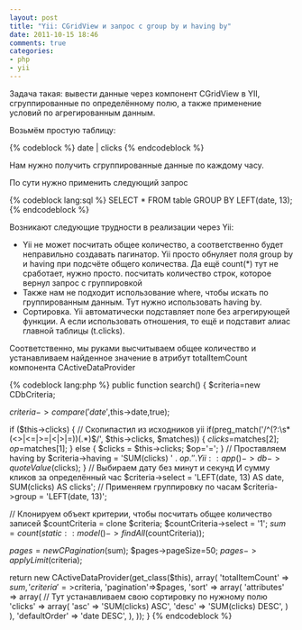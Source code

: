 ```yaml
---
layout: post
title: "Yii: CGridView и запрос с group by и having by"
date: 2011-10-15 18:46
comments: true
categories: 
- php
- yii
---
```




Задача такая: вывести данные через компонент CGridView в YII, сгруппированные по определённому полю, а также применение условий по агрегированным данным.

Возьмём простую таблицу:

{% codeblock %}
date | clicks
{% endcodeblock %}

Нам нужно получить сгруппированные данные по каждому часу.

По сути нужно применить следующий запрос

{% codeblock lang:sql %}
SELECT *
FROM table
GROUP BY LEFT(date, 13);
{% endcodeblock %}

Возникают следующие трудности в реализации через Yii:

* Yii не может посчитать общее количество, а соответственно будет неправильно создавать пагинатор. Yii просто обнуляет поля group by и having при подсчёте общего количества. Да ещё count(*) тут не сработает, нужно просто. посчитать количество строк, которое вернул запрос с группировкой
* Также нам не подходит использование where, чтобы искать по группированным данным. Тут нужно использовать having by.
* Сортировка. Yii автоматически подставляет поле без агрегирующей функции. А если использовать отношения, то ещё и подставит алиас главной таблицы (t.clicks).

Соответственно, мы руками высчитываем общее количество и устанавливаем найденное значение в атрибут totalItemCount компонента CActiveDataProvider

{% codeblock lang:php %}
public function search()
{
  $criteria=new CDbCriteria;

  $criteria->compare('date',$this->date,true);

  if ($this->clicks)
  {
    // Скопипастил из исходников yii
    if(preg_match('/^(?:\s*(<>|<=|>=|<|>|=))(.*)$/', $this->clicks, $matches))
    {
      $clicks=$matches[2];
      $op=$matches[1];
    }
    else
    {
      $clicks = $this->clicks;
      $op='=';
    }
    // Проставляем having by
    $criteria->having = 'SUM(clicks) ' . $op . ' ' . Yii::app()->db->quoteValue($clicks);
  }
  // Выбираем дату без минут и секунд И сумму кликов за определённый час
  $criteria->select = 'LEFT(date, 13) AS date, SUM(clicks) AS clicks';
  // Применяем группировку по часам
  $criteria->group = 'LEFT(date, 13)';

  // Клонируем объект критерии, чтобы посчитать общее количество записей
  $countCriteria = clone $criteria;
  $countCriteria->select = '1';
  $sum = count(static::model()->findAll($countCriteria));


  $pages=new CPagination($sum);
  $pages->pageSize=50;
  $pages->applyLimit($criteria);

  return new CActiveDataProvider(get_class($this), array(
    'totalItemCount' => $sum,
    'criteria'=>$criteria,
    'pagination'=>$pages,
    'sort' => array(
      'attributes' => array(
        // Тут устанавливаем свою сортировку по нужному полю
        'clicks' => array(
          'asc' => 'SUM(clicks) ASC',
          'desc' => 'SUM(clicks) DESC',
        )
      ),
      'defaultOrder' => 'date DESC',
    ),
   ));
}
{% endcodeblock %}